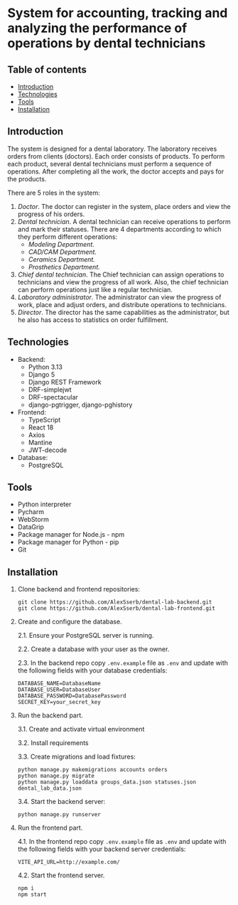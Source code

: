 # System for accounting, tracking and analyzing the performance of operations by dental technicians

## Table of contents
* [Introduction](#introduction)
* [Technologies](#technologies)
* [Tools](#tools)
* [Installation](#installation)

<a name="introduction"></a>
## Introduction

The system is designed for a dental laboratory. The laboratory receives orders from clients (doctors). Each order consists of products. To perform each product, several dental technicians must perform a sequence of operations. After completing all the work, the doctor accepts and pays for the products.

There are 5 roles in the system:
1. *Doctor*. The doctor can register in the system, place orders and view the progress of his orders.
2. *Dental technician*. A dental technician can receive operations to perform and mark their statuses. There are 4 departments according to which they perform different operations:
   - *Modeling Department.*
   - *CAD/CAM Department.*
   - *Ceramics Department.*
   - *Prosthetics Department.*
3. *Chief dental technician*. The Chief technician can assign operations to technicians and view the progress of all work. Also, the chief technician can perform operations just like a regular technician.
4. *Laboratory administrator*. The administrator can view the progress of work, place and adjust orders, and distribute operations to technicians.
5. *Director*. The director has the same capabilities as the administrator, but he also has access to statistics on order fulfillment.

<a name="technologies"></a>
## Technologies
* Backend:
  - Python 3.13
  - Django 5
  - Django REST Framework
  - DRF-simplejwt
  - DRF-spectacular
  - django-pgtrigger, django-pghistory
* Frontend:
  - TypeScript
  - React 18
  - Axios
  - Mantine
  - JWT-decode
* Database:
  - PostgreSQL

<a name="tools"></a>
## Tools
* Python interpreter
* Pycharm
* WebStorm
* DataGrip
* Package manager for Node.js - npm
* Package manager for Python - pip
* Git

<a name="installation"></a>
## Installation
1. Clone backend and frontend repositories:
    ```commandline
    git clone https://github.com/AlexSserb/dental-lab-backend.git
    git clone https://github.com/AlexSserb/dental-lab-frontend.git
    ```
2. Create and configure the database.

    2.1. Ensure your PostgreSQL server is running.

    2.2. Create a database with your user as the owner.

    2.3. In the backend repo copy `.env.example` file as `.env` and update with the following fields with your database credentials:
    ```
    DATABASE_NAME=DatabaseName
    DATABASE_USER=DatabaseUser
    DATABASE_PASSWORD=DatabasePassword
    SECRET_KEY=your_secret_key
    ```

3. Run the backend part.

    3.1. Create and activate virtual environment

    3.2. Install requirements

    3.3. Create migrations and load fixtures:
    ```commandline
    python manage.py makemigrations accounts orders
    python manage.py migrate
    python manage.py loaddata groups_data.json statuses.json dental_lab_data.json
    ```
    3.4. Start the backend server:
    ```commandline
    python manage.py runserver
    ```

4. Run the frontend part.

    4.1. In the frontend repo copy `.env.example` file as `.env` and update with the following fields with your backend server credentials:
    ```
    VITE_API_URL=http://example.com/
    ```

    4.2. Start the frontend server.
    ```commandline
    npm i
    npm start
    ```

